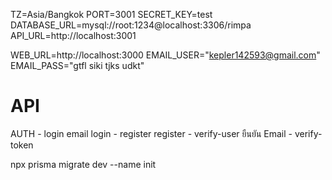 TZ=Asia/Bangkok
PORT=3001
SECRET_KEY=test
DATABASE_URL=mysql://root:1234@localhost:3306/rimpa
API_URL=http://localhost:3001

WEB_URL=http://localhost:3000
EMAIL_USER="kepler142593@gmail.com"
EMAIL_PASS="gtfl siki tjks udkt"

# API
AUTH
    - login             email login
    - register          register
    - verify-user       ยืนยัน Email
    - verify-token      

npx prisma migrate dev --name init